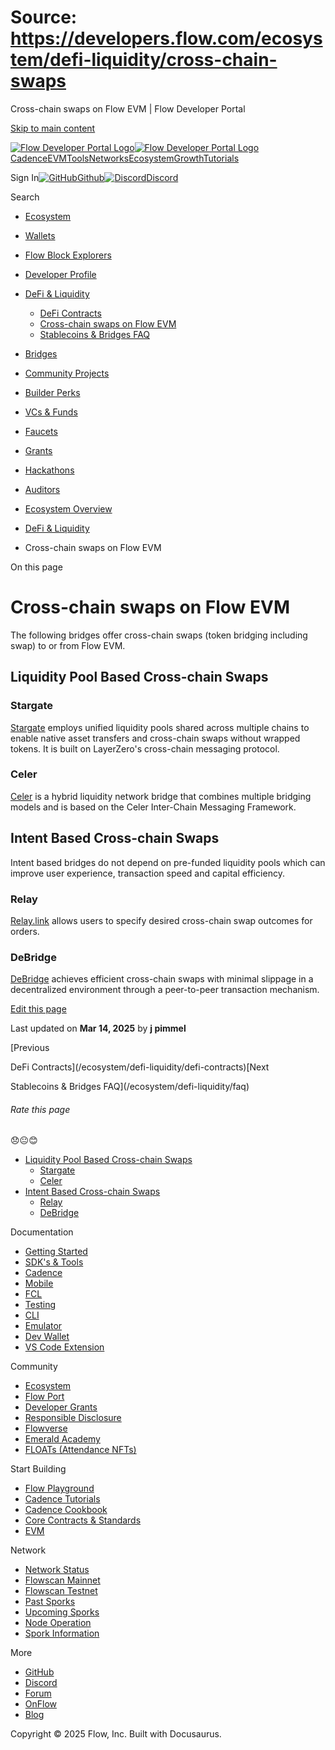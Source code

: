 # Source: https://developers.flow.com/ecosystem/defi-liquidity/cross-chain-swaps

Cross-chain swaps on Flow EVM | Flow Developer Portal



[Skip to main content](#__docusaurus_skipToContent_fallback)

[![Flow Developer Portal Logo](/img/flow-docs-logo-dark.png)![Flow Developer Portal Logo](/img/flow-docs-logo-light.png)](/)[Cadence](/build/flow)[EVM](/evm/about)[Tools](/tools/flow-cli)[Networks](/networks/flow-networks)[Ecosystem](/ecosystem)[Growth](/growth)[Tutorials](/tutorials)

Sign In[![GitHub]()Github](https://github.com/onflow)[![Discord]()Discord](https://discord.gg/flow)

Search

* [Ecosystem](/ecosystem)
* [Wallets](/ecosystem/wallets)
* [Flow Block Explorers](/ecosystem/block-explorers)
* [Developer Profile](/ecosystem/developer-profile)
* [DeFi & Liquidity](/ecosystem/defi-liquidity)

  + [DeFi Contracts](/ecosystem/defi-liquidity/defi-contracts)
  + [Cross-chain swaps on Flow EVM](/ecosystem/defi-liquidity/cross-chain-swaps)
  + [Stablecoins & Bridges FAQ](/ecosystem/defi-liquidity/faq)
* [Bridges](/ecosystem/bridges)
* [Community Projects](/ecosystem/projects)
* [Builder Perks](/ecosystem/builder-perks)
* [VCs & Funds](/ecosystem/vcs-and-funds)
* [Faucets](/ecosystem/faucets)
* [Grants](/ecosystem/grants)
* [Hackathons](/ecosystem/hackathons)
* [Auditors](/ecosystem/auditors)
* [Ecosystem Overview](/ecosystem/overview)

* [DeFi & Liquidity](/ecosystem/defi-liquidity)
* Cross-chain swaps on Flow EVM

On this page

# Cross-chain swaps on Flow EVM

The following bridges offer cross-chain swaps (token bridging including swap) to or from Flow EVM.

## Liquidity Pool Based Cross-chain Swaps[​](#liquidity-pool-based-cross-chain-swaps "Direct link to Liquidity Pool Based Cross-chain Swaps")

### Stargate[​](#stargate "Direct link to Stargate")

[Stargate](https://stargate.finance) employs unified liquidity pools shared across multiple chains to enable native asset transfers and cross-chain swaps
without wrapped tokens. It is built on LayerZero's cross-chain messaging protocol.

### Celer[​](#celer "Direct link to Celer")

[Celer](https://cbridge.celer.network) is a hybrid liquidity network bridge that combines multiple bridging models and is based on the Celer
Inter-Chain Messaging Framework.

## Intent Based Cross-chain Swaps[​](#intent-based-cross-chain-swaps "Direct link to Intent Based Cross-chain Swaps")

Intent based bridges do not depend on pre-funded liquidity pools which can improve user experience, transaction speed and capital efficiency.

### Relay[​](#relay "Direct link to Relay")

[Relay.link](https://relay.link/bridge/base) allows users to specify desired cross-chain swap outcomes for orders.

### DeBridge[​](#debridge "Direct link to DeBridge")

[DeBridge](https://app.debridge.finance/) achieves efficient cross-chain swaps with minimal slippage in a decentralized environment
through a peer-to-peer transaction mechanism.

[Edit this page](https://github.com/onflow/docs/tree/main/docs/ecosystem/defi-liquidity/cross-chain-swaps.md)

Last updated on **Mar 14, 2025** by **j pimmel**

[Previous

DeFi Contracts](/ecosystem/defi-liquidity/defi-contracts)[Next

Stablecoins & Bridges FAQ](/ecosystem/defi-liquidity/faq)

###### Rate this page

😞😐😊

* [Liquidity Pool Based Cross-chain Swaps](#liquidity-pool-based-cross-chain-swaps)
  + [Stargate](#stargate)
  + [Celer](#celer)
* [Intent Based Cross-chain Swaps](#intent-based-cross-chain-swaps)
  + [Relay](#relay)
  + [DeBridge](#debridge)

Documentation

* [Getting Started](/build/getting-started/contract-interaction)
* [SDK's & Tools](/tools)
* [Cadence](https://cadence-lang.org/docs/)
* [Mobile](/build/guides/mobile/overview)
* [FCL](/tools/clients/fcl-js)
* [Testing](/build/smart-contracts/testing)
* [CLI](/tools/flow-cli)
* [Emulator](/tools/emulator)
* [Dev Wallet](https://github.com/onflow/fcl-dev-wallet)
* [VS Code Extension](/tools/vscode-extension)

Community

* [Ecosystem](/ecosystem)
* [Flow Port](https://port.onflow.org/)
* [Developer Grants](https://github.com/onflow/developer-grants)
* [Responsible Disclosure](https://flow.com/flow-responsible-disclosure)
* [Flowverse](https://www.flowverse.co/)
* [Emerald Academy](https://academy.ecdao.org/)
* [FLOATs (Attendance NFTs)](https://floats.city/)

Start Building

* [Flow Playground](https://play.flow.com/)
* [Cadence Tutorials](https://cadence-lang.org/docs/tutorial/first-steps)
* [Cadence Cookbook](https://open-cadence.onflow.org)
* [Core Contracts & Standards](/build/core-contracts)
* [EVM](/evm/about)

Network

* [Network Status](https://status.onflow.org/)
* [Flowscan Mainnet](https://flowdscan.io/)
* [Flowscan Testnet](https://testnet.flowscan.io/)
* [Past Sporks](/networks/node-ops/node-operation/past-sporks)
* [Upcoming Sporks](/networks/node-ops/node-operation/upcoming-sporks)
* [Node Operation](/networks/node-ops)
* [Spork Information](/networks/node-ops/node-operation/spork)

More

* [GitHub](https://github.com/onflow)
* [Discord](https://discord.gg/flow)
* [Forum](https://forum.onflow.org/)
* [OnFlow](https://onflow.org/)
* [Blog](https://flow.com/blog)

Copyright © 2025 Flow, Inc. Built with Docusaurus.